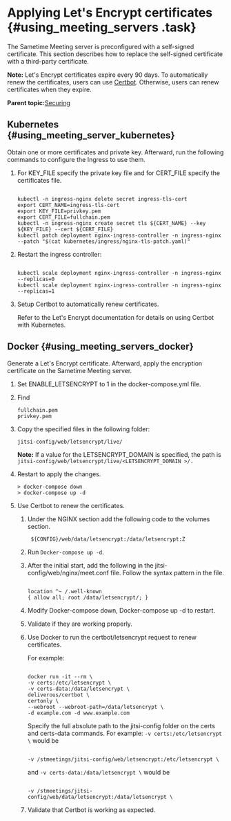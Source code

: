# Applying Let's Encrypt certificates {#using_meeting_servers .task}

The Sametime Meeting server is preconfigured with a self-signed certificate. This section describes how to replace the self-signed certificate with a third-party certificate.

**Note:** Let's Encrypt certificates expire every 90 days. To automatically renew the certificates, users can use [Certbot](https://certbot.eff.org/). Otherwise, users can renew certificates when they expire.

**Parent topic:**[Securing](securing.md)

## Kubernetes {#using_meeting_server_kubernetes}

Obtain one or more certificates and private key. Afterward, run the following commands to configure the Ingress to use them.

1.  For KEY\_FILE specify the private key file and for CERT\_FILE specify the certificates file.

    ```
    
    kubectl -n ingress-nginx delete secret ingress-tls-cert
    export CERT_NAME=ingress-tls-cert
    export KEY_FILE=privkey.pem
    export CERT_FILE=fullchain.pem
    kubectl -n ingress-nginx create secret tls ${CERT_NAME} --key ${KEY_FILE} --cert ${CERT_FILE}
    kubectl patch deployment nginx-ingress-controller -n ingress-nginx --patch "$(cat kubernetes/ingress/nginx-tls-patch.yaml)"
    ```

2.  Restart the ingress controller:

    ```
    
    kubectl scale deployment nginx-ingress-controller -n ingress-nginx --replicas=0
    kubectl scale deployment nginx-ingress-controller -n ingress-nginx --replicas=1
    ```

3.  Setup Certbot to automatically renew certificates.

    Refer to the Let's Encrypt documentation for details on using Certbot with Kubernetes.


## Docker {#using_meeting_servers_docker}

Generate a Let's Encrypt certificate. Afterward, apply the encryption certificate on the Sametime Meeting server.

1.  Set ENABLE\_LETSENCRYPT to 1 in the docker-compose.yml file.

2.  Find

    ``` {#codeblock_u2q_wtv_tsb}
    fullchain.pem
    privkey.pem
    ```

3.  Copy the specified files in the following folder:

    ``` {#codeblock_a5h_d5v_tsb}
    jitsi-config/web/letsencrypt/live/
    ```

    **Note:** If a value for the LETSENCRYPT\_DOMAIN is specified, the path is `jitsi-config/web/letsencrypt/live/<LETSENCRYPT_DOMAIN >/.`

4.  Restart to apply the changes.

    ```
    > docker-compose down
    > docker-compose up -d
    ```

5.  Use Certbot to renew the certificates.

    1.  Under the NGINX section add the following code to the volumes section.

        ```
         ${CONFIG}/web/data/letsencrypt:/data/letsencrypt:Z
        
        ```

    2.  Run `Docker-compose up -d`.

    3.  After the initial start, add the following in the jitsi-config/web/nginx/meet.conf file. Follow the syntax pattern in the file.

        ```
        
        location ^~ /.well-known
        { allow all; root /data/letsencrypt/; } 
        ```

    4.  Modify Docker-compose down, Docker-compose up -d to restart.

    5.  Validate if they are working properly.

    6.  Use Docker to run the certbot/letsencrypt request to renew certificates.

        For example:

        ```
        
        docker run -it --rm \
        -v certs:/etc/letsencrypt \
        -v certs-data:/data/letsencrypt \
        deliverous/certbot \
        certonly \
        --webroot --webroot-path=/data/letsencrypt \
        -d example.com -d www.example.com
        ```

        Specify the full absolute path to the jitsi-config folder on the certs and certs-data commands. For example: `-v certs:/etc/letsencrypt \` would be

        ```
        
        -v /stmeetings/jitsi-config/web/letsencrypt:/etc/letsencrypt \
        ```

        and `-v certs-data:/data/letsencrypt \` would be

        ```
        
        -v /stmeetings/jitsi-config/web/data/letsencrypt:/data/letsencrypt \
        
        ```

    7.  Validate that Certbot is working as expected.


